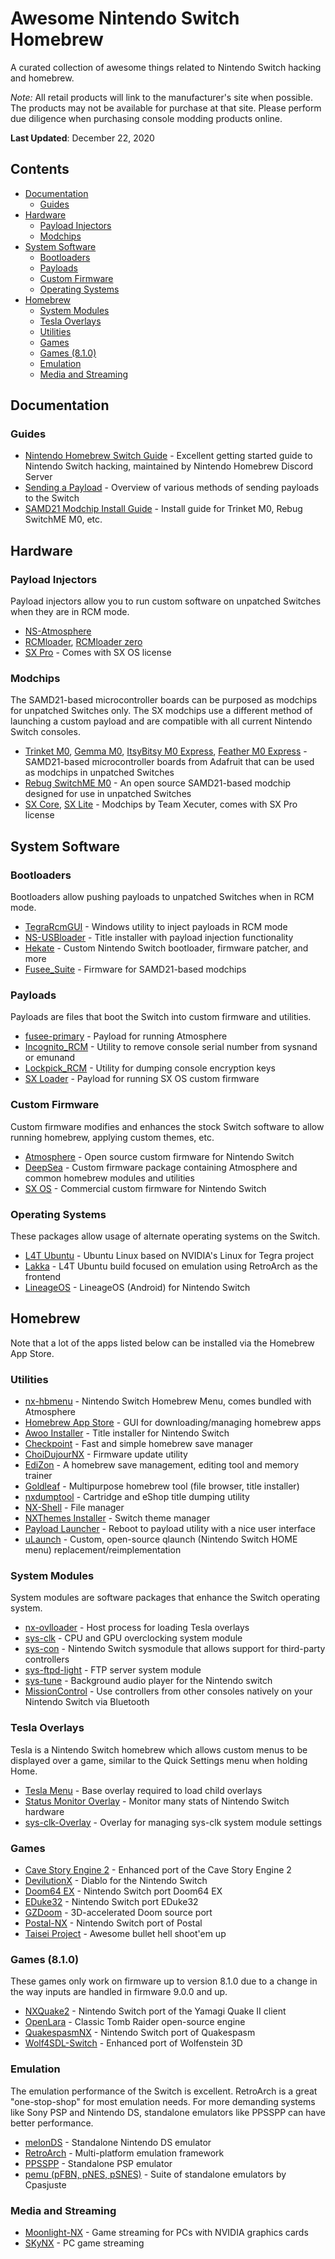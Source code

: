 # Awesome Nintendo Switch Homebrew

A curated collection of awesome things related to Nintendo Switch hacking and homebrew.

*Note:* All retail products will link to the manufacturer's site when possible. The products may not be available for purchase at that site.
Please perform due diligence when purchasing console modding products online.

**Last Updated**: December 22, 2020

## Contents

- [Documentation](#documentation)
  - [Guides](#guides)
- [Hardware](#hardware)
  - [Payload Injectors](#external-hardware)
  - [Modchips](#modchips)
- [System Software](#system-software)
  - [Bootloaders](#bootloaders)
  - [Payloads](#payloads)
  - [Custom Firmware](#custom-firmware)
  - [Operating Systems](#operating-systems)
- [Homebrew](#homebrew)
  - [System Modules](#system-modules)
  - [Tesla Overlays](#tesla-overlays)
  - [Utilities](#utilities)
  - [Games](#games)
  - [Games (8.1.0)](#games-8.1.0)
  - [Emulation](#emulation)
  - [Media and Streaming](#media-and-streaming)

## Documentation

### Guides

- [Nintendo Homebrew Switch Guide](https://nh-server.github.io/switch-guide/) - Excellent getting started guide to Nintendo Switch hacking, maintained by Nintendo Homebrew Discord Server
- [Sending a Payload](https://nh-server.github.io/switch-guide/user_guide/sysnand/sending_payload/) - Overview of various methods of sending payloads to the Switch
- [SAMD21 Modchip Install Guide](https://gbatemp.net/threads/internal-modchip-samd21-trinket-m0-gemma-m0-itsybitsy-m0-express-guide-files-support.508068/) - Install guide for Trinket M0, Rebug SwitchME M0, etc.

## Hardware

### Payload Injectors

Payload injectors allow you to run custom software on unpatched Switches when they are in RCM mode.

- [NS-Atmosphere](http://www.ns-atmosphere.com/en/)
- [RCMloader](https://www.xkit.xyz/rcmloader/), [RCMloader zero](https://www.xkit.xyz/rcmloader-zero/)
- [SX Pro](https://sx.xecuter.rocks/#prod-sxpro) - Comes with SX OS license

### Modchips

The SAMD21-based microcontroller boards can be purposed as modchips for unpatched Switches only. The SX modchips use a
different method of launching a custom payload and are compatible with all current Nintendo Switch consoles.

- [Trinket M0](https://www.adafruit.com/product/3500), [Gemma M0](https://www.adafruit.com/product/3501), [ItsyBitsy M0 Express](https://www.adafruit.com/product/3727), [Feather M0 Express](https://www.adafruit.com/product/3403) - SAMD21-based microcontroller boards from Adafruit that can be used as modchips in unpatched Switches
- [Rebug SwitchME M0](https://github.com/Aboshi/SwitchME) - An open source SAMD21-based modchip designed for use in unpatched Switches
- [SX Core](https://sx.xecuter.com/#prod-sxcore), [SX Lite](https://sx.xecuter.com/#prod-sxlite) - Modchips by Team Xecuter, comes with SX Pro license

## System Software

### Bootloaders

Bootloaders allow pushing payloads to unpatched Switches when in RCM mode.

- [TegraRcmGUI](https://github.com/eliboa/TegraRcmGUI) - Windows utility to inject payloads in RCM mode
- [NS-USBloader](https://github.com/developersu/ns-usbloader) - Title installer with payload injection functionality
- [Hekate](https://github.com/CTCaer/hekate) - Custom Nintendo Switch bootloader, firmware patcher, and more
- [Fusee_Suite](https://gbatemp.net/threads/trinket-rebug-others-modchip-software-new-fusee_suite-uf2-packages.553998/) - Firmware for SAMD21-based modchips

### Payloads

Payloads are files that boot the Switch into custom firmware and utilities.

- [fusee-primary](https://github.com/Atmosphere-NX/Atmosphere/releases) - Payload for running Atmosphere
- [Incognito_RCM](https://github.com/jimzrt/Incognito_RCM) - Utility to remove console serial number from sysnand or emunand
- [Lockpick_RCM](https://github.com/shchmue/Lockpick_RCM) - Utility for dumping console encryption keys
- [SX Loader](https://sx.xecuter.rocks/) - Payload for running SX OS custom firmware

### Custom Firmware

Custom firmware modifies and enhances the stock Switch software to allow running homebrew, applying custom themes, etc.

- [Atmosphere](https://github.com/Atmosphere-NX/Atmosphere) - Open source custom firmware for Nintendo Switch
- [DeepSea](https://github.com/Team-Neptune/DeepSea) - Custom firmware package containing Atmosphere and common homebrew modules and utilities
- [SX OS](https://sx.xecuter.rocks/) - Commercial custom firmware for Nintendo Switch

### Operating Systems

These packages allow usage of alternate operating systems on the Switch.

- [L4T Ubuntu](https://gbatemp.net/threads/l4t-ubuntu-a-fully-featured-linux-on-your-switch.537301/) - Ubuntu Linux based on NVIDIA's Linux for Tegra project
- [Lakka](https://lakka-switch.github.io/documentation/) - L4T Ubuntu build focused on emulation using RetroArch as the frontend
- [LineageOS](https://forum.xda-developers.com/nintendo-switch/nintendo-switch-news-guides-discussion--development/rom-switchroot-lineageos-15-1-t3951389) - LineageOS (Android) for Nintendo Switch

## Homebrew

Note that a lot of the apps listed below can be installed via the Homebrew App Store.

### Utilities

- [nx-hbmenu](https://github.com/switchbrew/nx-hbmenu) - Nintendo Switch Homebrew Menu, comes bundled with Atmosphere
- [Homebrew App Store](https://github.com/vgmoose/hb-appstore) - GUI for downloading/managing homebrew apps
- [Awoo Installer](https://github.com/Huntereb/Awoo-Installer) - Title installer for Nintendo Switch
- [Checkpoint](https://github.com/FlagBrew/Checkpoint) - Fast and simple homebrew save manager
- [ChoiDujourNX](https://switchtools.sshnuke.net/) - Firmware update utility
- [EdiZon](https://github.com/WerWolv/EdiZon) - A homebrew save management, editing tool and memory trainer
- [Goldleaf](https://github.com/XorTroll/Goldleaf) - Multipurpose homebrew tool (file browser, title installer)
- [nxdumptool](https://github.com/DarkMatterCore/nxdumptool) - Cartridge and eShop title dumping utility
- [NX-Shell](https://github.com/joel16/NX-Shell) - File manager
- [NXThemes Installer](https://github.com/exelix11/SwitchThemeInjector) - Switch theme manager
- [Payload Launcher](https://github.com/suchmememanyskill/Payload_Launcher) - Reboot to payload utility with a nice user interface
- [uLaunch](https://github.com/XorTroll/uLaunch) - Custom, open-source qlaunch (Nintendo Switch HOME menu) replacement/reimplementation

### System Modules

System modules are software packages that enhance the Switch operating system.

- [nx-ovlloader](https://github.com/WerWolv/nx-ovlloader) - Host process for loading Tesla overlays
- [sys-clk](https://github.com/retronx-team/sys-clk) - CPU and GPU overclocking system module
- [sys-con](https://github.com/cathery/sys-con) - Nintendo Switch sysmodule that allows support for third-party controllers
- [sys-ftpd-light](https://github.com/cathery/sys-ftpd-light) - FTP server system module
- [sys-tune](https://github.com/HookedBehemoth/sys-tune) - Background audio player for the Nintendo switch
- [MissionControl](git@github.com:jskuby/awesome-switch-homebrew.git) - Use controllers from other consoles natively on your Nintendo Switch via Bluetooth

### Tesla Overlays

Tesla is a Nintendo Switch homebrew which allows custom menus to be displayed over a game, similar to the Quick Settings menu when holding Home.

- [Tesla Menu](https://github.com/WerWolv/Tesla-Menu) - Base overlay required to load child overlays
- [Status Monitor Overlay](https://github.com/masagrator/Status-Monitor-Overlay) - Monitor many stats of Nintendo Switch hardware
- [sys-clk-Overlay](https://github.com/Sun-Research-University/sys-clk-Overlay) - Overlay for managing sys-clk system module settings

### Games

- [Cave Story Engine 2](https://github.com/heyjoeway/Cave-Story-Engine-2) - Enhanced port of the Cave Story Engine 2
- [DevilutionX](https://github.com/lantus/devilution-nx) - Diablo for the Nintendo Switch
- [Doom64 EX](https://github.com/fgsfdsfgs/Doom64EX) -  Nintendo Switch port Doom64 EX
- [EDuke32](https://github.com/fgsfdsfgs/eduke32) -  Nintendo Switch port EDuke32
- [GZDoom](https://github.com/fgsfdsfgs/gzdoom/tree/switch) - 3D-accelerated Doom source port
- [Postal-NX](https://github.com/Sch-LikA/postal-nx) - Nintendo Switch port of Postal
- [Taisei Project](https://taisei-project.org/) - Awesome bullet hell shoot'em up

### Games (8.1.0)

These games only work on firmware up to version 8.1.0 due to a change in the way inputs are handled in firmware 9.0.0 and up.

- [NXQuake2](https://github.com/fgsfdsfgs/nxquake2) - Nintendo Switch port of the Yamagi Quake II client
- [OpenLara](https://github.com/XProger/OpenLara) - Classic Tomb Raider open-source engine
- [QuakespasmNX](https://github.com/fgsfdsfgs/QuakespasmNX) - Nintendo Switch port of Quakespasm
- [Wolf4SDL-Switch](https://github.com/keeganatorr/Wolf4SDL-Switch) - Enhanced port of Wolfenstein 3D

### Emulation

The emulation performance of the Switch is excellent. RetroArch is a great "one-stop-shop" for most emulation needs. For more
demanding systems like Sony PSP and Nintendo DS, standalone emulators like PPSSPP can have better performance.

- [melonDS](https://github.com/RSDuck/melonDS) - Standalone Nintendo DS emulator
- [RetroArch](https://www.retroarch.com/?page=platforms) - Multi-platform emulation framework
- [PPSSPP](https://www.ppsspp.org/downloads.html) - Standalone PSP emulator
- [pemu (pFBN, pNES, pSNES)](https://github.com/Cpasjuste/pemu) - Suite of standalone emulators by Cpasjuste

### Media and Streaming

- [Moonlight-NX](https://github.com/rock88/moonlight-nx) - Game streaming for PCs with NVIDIA graphics cards
- [SKyNX](https://github.com/DevL0rd/SkyNX) - PC game streaming
